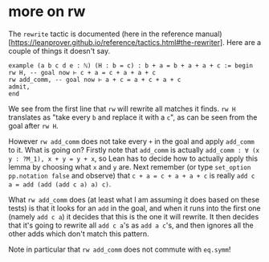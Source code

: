 # more on rw

The `rewrite` tactic is documented (here in the reference manual)[https://leanprover.github.io/reference/tactics.html#the-rewriter]. Here are a couple of things it doesn't say.

```lean
example (a b c d e : ℕ) (H : b = c) : b + a = b + a + a + c := begin
rw H, -- goal now ⊢ c + a = c + a + a + c
rw add_comm, -- goal now ⊢ a + c = a + c + a + c
admit,
end
```

We see from the first line that `rw` will rewrite all matches it finds.
`rw H` translates as "take every `b` and replace it with a `c`", as
can be seen from the goal after `rw H`.

However `rw add_comm` does not take every `+` in the goal and apply
`add_comm` to it. What is going on? Firstly note that `add_comm`
is actually `add_comm : ∀ (x y : ?M_1), x + y = y + x`, so Lean has
to decide how to actually apply this lemma by choosing what `x` and `y` are.
Next remember (or
type `set_option pp.notation false` and observe) that `c + a = c + a + a + c`
is really
`add c a = add (add (add c a) a) c)`.

What `rw add_comm` does (at least what I am assuming it does based on these
tests) is that it looks for an `add` in the goal, and when it runs into the
first one (namely `add c a`) it decides that this is the one it will rewrite.
It then decides that it's going to rewrite all `add c a`'s as `add a c`'s,
and then ignores all the other adds which don't match this pattern.

Note in particular that `rw add_comm` does not commute with `eq.symm`!